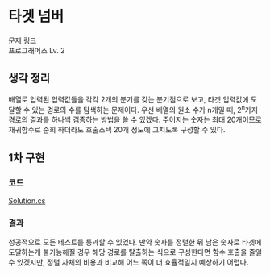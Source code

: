 # 타겟 넘버

[문제 링크](https://school.programmers.co.kr/learn/courses/30/lessons/43165)  
프로그래머스 Lv. 2

## 생각 정리

배열로 입력된 입력값들을 각각 2개의 분기를 갖는 분기점으로 보고, 타겟 입력값에 도달할 수 있는 경로의 수를 탐색하는 문제이다. 우선 배열의 원소 수가 n개일 때, 2<sup>n</sup>가지 경로의 결과를 하나씩 검증하는 방법을 쓸 수 있겠다.
주어지는 숫자는 최대 20개이므로 재귀함수로 순회 하더라도 호출스택 20개 정도에 그치도록 구성할 수 있다.

## 1차 구현

### 코드

[Solution.cs](./Solution.cs)

### 결과

성공적으로 모든 테스트를 통과할 수 있었다. 만약 숫자를 정렬한 뒤 남은 숫자로 타겟에 도달하는게 불가능해질 경우 해당 경로를 탈출하는 식으로 구성한다면 함수 호출을 줄일 수 있겠지만, 정렬 자체의 비용과 비교해 어느 쪽이 더 효율적일지 예상하기 어렵다.
